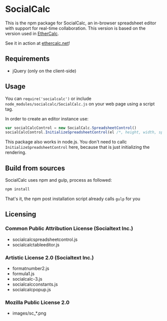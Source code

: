 # SocialCalc
This is the npm package for SocialCalc, an in-browser spreadsheet editor with support for real-time collaboration.
This version is based on the version used in [EtherCalc](https://github.com/audreyt/ethercalc).

See it in action at [ethercalc.net](http://ethercalc.net)!

## Requirements
* jQuery (only on the client-side)

## Usage
You can `require('socialcalc')` or include `node_modules/socialcalc/SocialCalc.js` on your web page using a script tag.

In order to create an editor instance use:
```js
var socialCalcControl = new SocialCalc.SpreadsheetControl()
socialCalcControl.InitializeSpreadsheetControl(el /*, height, width, spacebelow*/)
```

This package also works in node.js. You don't need to callc `InitializeSpreadsheetControl` here, because that is just initializing the rendering.

## Build from sources

SocialCalc uses npm and gulp, process as followed:
```bash
npm install
```

That's it, the npm post installation script already calls `gulp` for you

## Licensing
### Common Public Attribution License (Socialtext Inc.)
* socialcalcspreadsheetcontrol.js
* socialcalctableeditor.js

### Artistic License 2.0 (Socialtext Inc.)
* formatnumber2.js
* formula1.js
* socialcalc-3.js
* socialcalcconstants.js
* socialcalcpopup.js

### Mozilla Public License 2.0
* images/sc_*.png
